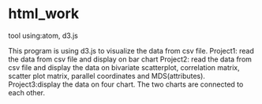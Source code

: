 # html_work
tool using:atom, d3.js

This program is using d3.js to visualize the data from csv file.
Project1: read the data from csv file and display on bar chart
Project2: read the data from csv file and display the data on bivariate scatterplot, correlation matrix, scatter plot matrix, parallel coordinates and MDS(attributes).
Project3:display the data on four chart. The two charts are connected to each other.
